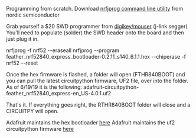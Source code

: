 Programming from scratch.
Download [nrfjprog command line utility](https://www.nordicsemi.com/?sc_itemid=%7B56868165-9553-444D-AA57-15BDE1BF6B49%7D) from nordic semiconductor

Grab yourself a $20 SWD programmer from [digikey/mouser](https://www.mouser.com/ProductDetail/943-8.08.91) (j-link segger)
You'll need to populate (solder) the SWD header onto the board and then just plug it in.

nrfjprog -f nrf52 --eraseall
nrfjprog --program feather_nrf52840_express_bootloader-0.2.11_s140_6.1.1.hex --chiperase -f nrf52 --reset

Once the hex firmware is flashed, a folder will open (FTHR840BOOT) and you can pull the latest circuitpython firmware, UF2 file, over into the folder. As of 6/19/19 it is the following:
adafruit-circuitpython-feather_nrf52840_express-en_US-4.0.1.uf2

That's it. If everything goes right, the RTHR840BOOT folder will close and a CIRCUITPY will open.

Adafruit maintains the hex bootloader [here](https://github.com/adafruit/Adafruit_nRF52_Bootloader/releases)
Adafruit maintains the uf2 circuitpython firmware [here](https://github.com/adafruit/circuitpython/releases)
